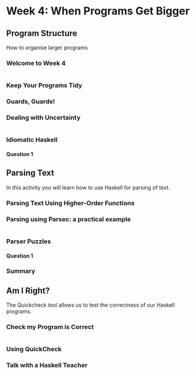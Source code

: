 # Week 4: When Programs Get Bigger

## Program Structure

How to organise larger programs

### Welcome to Week 4
```
```

### Keep Your Programs Tidy

### Guards, Guards!

### Dealing with Uncertainty
```
```

### Idiomatic Haskell

#### Question 1

## Parsing Text

In this activity you will learn how to use Haskell for parsing of text.

### Parsing Text Using Higher-Order Functions

### Parsing using Parsec: a practical example
```
```

### Parser Puzzles

#### Question 1

### Summary

## Am I Right?

The Quickcheck tool allows us to test the correctness of our Haskell programs.

### Check my Program is Correct
```
```

### Using QuickCheck

### Talk with a Haskell Teacher
```
```
